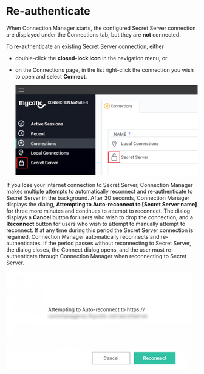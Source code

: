 [title]: # (Re-authenticate)
[tags]: # (connection)
[priority]: # (2)
# Re-authenticate

When Connection Manager starts, the configured Secret Server connection are displayed under the Connections tab, but they are __not__ connected.

To re-authenticate an existing Secret Server connection, either

* double-click the __closed-lock icon__ in the navigation menu, or 
* on the Connections page, in the list right-click the connection you wish to open and select __Connect__.

  ![lock](images/lock.png "Showing an open lock for a connected system")

If you lose your internet connection to Secret Server, Connection Manager makes multiple attempts to automatically reconnect and re-authenticate to Secret Server in the background. After 30 seconds, Connection Manager displays the dialog, **Attempting to Auto-reconnect to [Secret Server name]** for three more minutes and continues to attempt to reconnect. The dialog displays a **Cancel** button for users who wish to drop the connection, and a **Reconnect** button for users who wish to attempt to manually attempt to reconnect. If at any time during this period the Secret Server connection is regained, Connection Manager automatically reconnects and re-authenticates. If the period passes without reconnecting to Secret Server, the dialog closes, the Connect dialog opens, and the user must re-authenticate through Connection Manager when reconnecting to Secret Server. 

  ![reconnect](images/auto-reconnect.png "Auto-reconnect dialog")
